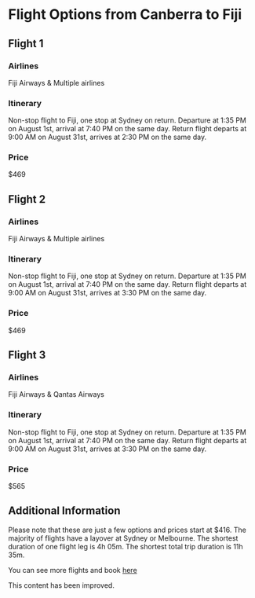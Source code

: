 
# Flight Options from Canberra to Fiji

## Flight 1

### Airlines

Fiji Airways & Multiple airlines

### Itinerary

Non-stop flight to Fiji, one stop at Sydney on return. Departure at 1:35 PM on August 1st, arrival at 7:40 PM on the same day. Return flight departs at 9:00 AM on August 31st, arrives at 2:30 PM on the same day.

### Price

$469

## Flight 2

### Airlines

Fiji Airways & Multiple airlines

### Itinerary

Non-stop flight to Fiji, one stop at Sydney on return. Departure at 1:35 PM on August 1st, arrival at 7:40 PM on the same day. Return flight departs at 9:00 AM on August 31st, arrives at 3:30 PM on the same day.

### Price

$469

## Flight 3

### Airlines

Fiji Airways & Qantas Airways

### Itinerary

Non-stop flight to Fiji, one stop at Sydney on return. Departure at 1:35 PM on August 1st, arrival at 7:40 PM on the same day. Return flight departs at 9:00 AM on August 31st, arrives at 3:30 PM on the same day.

### Price

$565

## Additional Information

Please note that these are just a few options and prices start at $416. The majority of flights have a layover at Sydney or Melbourne. The shortest duration of one flight leg is 4h 05m. The shortest total trip duration is 11h 35m.

You can see more flights and book [here](https://www.kayak.com/flights/CBR-NAN,SUV,TVU/2023-08)


This content has been improved.